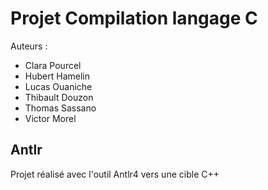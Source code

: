 # Projet Compilation langage C

Auteurs :
- Clara Pourcel
- Hubert Hamelin
- Lucas Ouaniche
- Thibault Douzon
- Thomas Sassano
- Victor Morel

## Antlr
Projet réalisé avec l'outil Antlr4 vers une cible C++
